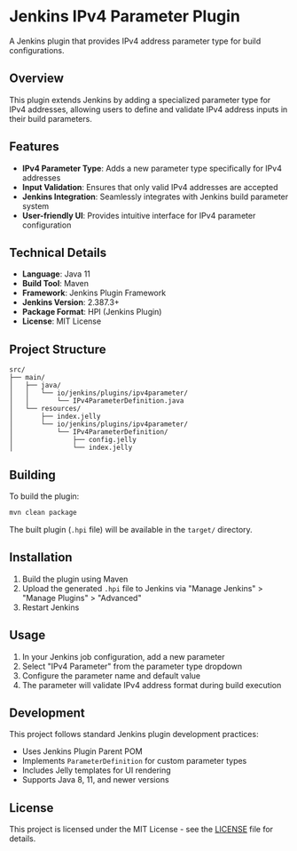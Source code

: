 # Jenkins IPv4 Parameter Plugin

A Jenkins plugin that provides IPv4 address parameter type for build configurations.

## Overview

This plugin extends Jenkins by adding a specialized parameter type for IPv4 addresses, allowing users to define and validate IPv4 address inputs in their build parameters.

## Features

- **IPv4 Parameter Type**: Adds a new parameter type specifically for IPv4 addresses
- **Input Validation**: Ensures that only valid IPv4 addresses are accepted
- **Jenkins Integration**: Seamlessly integrates with Jenkins build parameter system
- **User-friendly UI**: Provides intuitive interface for IPv4 parameter configuration

## Technical Details

- **Language**: Java 11
- **Build Tool**: Maven
- **Framework**: Jenkins Plugin Framework
- **Jenkins Version**: 2.387.3+
- **Package Format**: HPI (Jenkins Plugin)
- **License**: MIT License

## Project Structure

```
src/
├── main/
│   ├── java/
│   │   └── io/jenkins/plugins/ipv4parameter/
│   │       └── IPv4ParameterDefinition.java
│   └── resources/
│       ├── index.jelly
│       └── io/jenkins/plugins/ipv4parameter/
│           └── IPv4ParameterDefinition/
│               ├── config.jelly
│               └── index.jelly
```

## Building

To build the plugin:

```bash
mvn clean package
```

The built plugin (`.hpi` file) will be available in the `target/` directory.

## Installation

1. Build the plugin using Maven
2. Upload the generated `.hpi` file to Jenkins via "Manage Jenkins" > "Manage Plugins" > "Advanced"
3. Restart Jenkins

## Usage

1. In your Jenkins job configuration, add a new parameter
2. Select "IPv4 Parameter" from the parameter type dropdown
3. Configure the parameter name and default value
4. The parameter will validate IPv4 address format during build execution

## Development

This project follows standard Jenkins plugin development practices:

- Uses Jenkins Plugin Parent POM
- Implements `ParameterDefinition` for custom parameter types
- Includes Jelly templates for UI rendering
- Supports Java 8, 11, and newer versions

## License

This project is licensed under the MIT License - see the [LICENSE](LICENSE) file for details.
